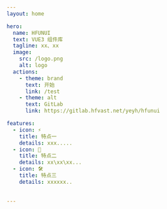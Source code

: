 ```yaml
---
layout: home

hero:
  name: HFUNUI
  text: VUE3 组件库
  tagline: xx、xx
  image:
    src: /logo.png
    alt: logo
  actions:
    - theme: brand
      text: 开始
      link: /test
    - theme: alt
      text: GitLab
      link: https://gitlab.hfvast.net/yeyh/hfunui

features:
  - icon: ⚡️
    title: 特点一
    details: xxx.....
  - icon: 🖖
    title: 特点二
    details: xx\xx\xx...
  - icon: 🛠️
    title: 特点三
    details: xxxxxx..

    
---
```


<style>
:root {
    --vp-home-hero-name-color: transparent;
    --vp-home-hero-name-background: -webkit-linear-gradient(120deg, #bd34fe, #41d1ff);
}
</style>